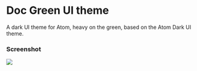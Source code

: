 # Doc Green UI theme

A dark UI theme for Atom, heavy on the green, based on the Atom Dark UI theme.

### Screenshot

![](https://github.com/pkrll/doc-green-ui/blob/master/helium.png?raw=true)

